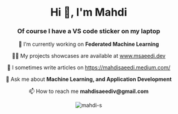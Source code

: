 <h1 align="center">Hi 👋, I'm Mahdi</h1>
<h3 align="center">Of course I have a VS code sticker on my laptop</h3>
<!--
<p align="left"> <img src="https://komarev.com/ghpvc/?username=mahdi-s&label=Profile%20views&color=0e75b6&style=flat" alt="mahdi-s" /> </p>

<p align="left"> <a href="https://github.com/ryo-ma/github-profile-trophy"><img src="https://github-profile-trophy.vercel.app/?username=mahdi-s" alt="mahdi-s" /></a> </p>
-->

<p align="center"> 🔭 I’m currently working on <b>Federated Machine Learning</b></p>

<p align="center"> 👨‍💻 My projects showcases are available at <a href="https://www.msaeedi.dev">www.msaeedi.dev</a></p>

<p align="center"> 📝 I sometimes write articles on <a href="https://mahdisaeedi.medium.com/">https://mahdisaeedi.medium.com/</a></p>

<p align="center"> 💬 Ask me about <b>Machine Learning, and Application Development</b></p>

<p align="center"> 📫 How to reach me <b>mahdisaeediv@gmail.com</b></p>

<p align="center">
  <img src="https://github-readme-stats.vercel.app/api/top-langs?username=mahdi-s&show_icons=true&locale=en&layout=compact&bg_color=000000&title_color=4E69C8&text_color=D1D4D9&icon_color=4E69C8&border_color=4E69C8" alt="mahdi-s" />
</p>
